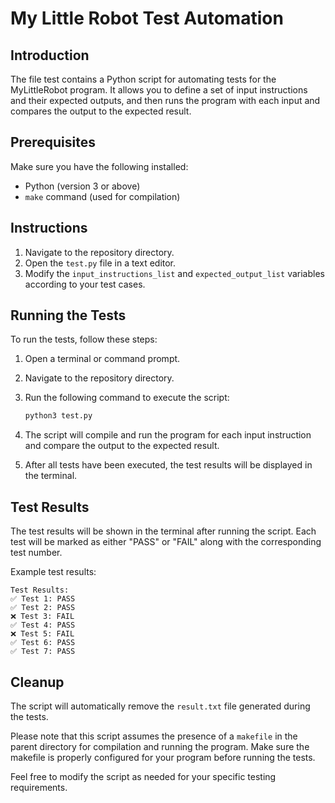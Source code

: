 # My Little Robot Test Automation
## Introduction
The file test contains a Python script for automating tests for the MyLittleRobot program. It allows you to define a set of input instructions and their expected outputs, and then runs the program with each input and compares the output to the expected result.

## Prerequisites

Make sure you have the following installed:

- Python (version 3 or above)
- `make` command (used for compilation)

## Instructions

1. Navigate to the repository directory.
2. Open the `test.py` file in a text editor.
3. Modify the `input_instructions_list` and `expected_output_list` variables according to your test cases.

## Running the Tests

To run the tests, follow these steps:

1. Open a terminal or command prompt.
2. Navigate to the repository directory.
3. Run the following command to execute the script:

   ```bash
   python3 test.py
   ```

4. The script will compile and run the program for each input instruction and compare the output to the expected result.
5. After all tests have been executed, the test results will be displayed in the terminal.

## Test Results

The test results will be shown in the terminal after running the script. Each test will be marked as either "PASS" or "FAIL" along with the corresponding test number.

Example test results:

```
Test Results:
✅ Test 1: PASS
✅ Test 2: PASS
❌ Test 3: FAIL
✅ Test 4: PASS
❌ Test 5: FAIL
✅ Test 6: PASS
✅ Test 7: PASS
```

## Cleanup

The script will automatically remove the `result.txt` file generated during the tests.

Please note that this script assumes the presence of a `makefile` in the parent directory for compilation and running the program. Make sure the makefile is properly configured for your program before running the tests.

Feel free to modify the script as needed for your specific testing requirements.
